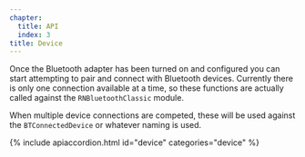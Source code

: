 ```yaml
---
chapter:
  title: API
  index: 3
title: Device
---
```


Once the Bluetooth adapter has been turned on and configured you can start attempting to pair and connect with Bluetooth devices.  Currently there is only one connection available at a time, so these functions are actually called against the `RNBluetoothClassic` module.  

When multiple device connections are competed, these will be used against the `BTConnectedDevice` or whatever naming is used.

{% include apiaccordion.html id="device" categories="device" %}
